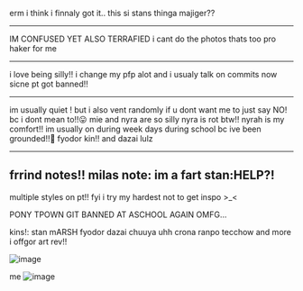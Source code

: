  erm i think i finnaly got it.. 
 this si stans thinga majiger??
___________________________________
 IM CONFUSED YET ALSO TERRAFIED
i cant do the photos thats too pro haker for me
_________________________________________________
i love being silly!! i change my pfp alot and i usualy talk on commits now sicne pt got banned!!
_______________________________
im usually quiet ! but i also vent randomly if u dont want me to just say NO! bc i dont mean to!!😛
mie and nyra are so silly nyra is rot btw!! 
nyrah is my comfort!! im usually on during week days during school bc ive been grounded!!🤟
 fyodor kin!! and dazai lulz
_____________________________________________________________________________________
 
 frrind notes!!
milas note: im a fart 
stan:HELP?!
---------------------------------------- 
multiple styles on pt!! fyi i try my hardest not to get inspo >_<

PONY TPOWN GIT BANNED AT ASCHOOL AGAIN OMFG...

kins!: stan mARSH fyodor dazai chuuya uhh crona ranpo tecchow and more i offgor 
art rev!! 

![image](https://github.com/omyistxanz/omyistxanz/assets/148891914/b757a8c0-7a3a-4c76-b95a-afb130d6aa54)

me 
 ![image](https://github.com/omyistxanz/omyistxanz/assets/148891914/19d6d8d0-3c5e-44b7-a499-ed2d883d31b3)

